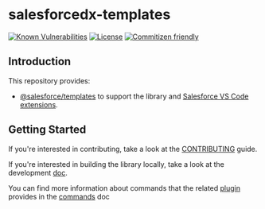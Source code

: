# salesforcedx-templates

[![Known Vulnerabilities](https://snyk.io/test/github/forcedotcom/salesforcedx-templates/badge.svg)](https://snyk.io/test/github/forcedotcom/salesforcedx-templates)
[![License](https://img.shields.io/npm/l/salesforcedx-templates.svg)](https://github.com/forcedotcom/salesforcedx-templates/blob/master/package.json)
[![Commitizen friendly](https://img.shields.io/badge/commitizen-friendly-brightgreen.svg)](http://commitizen.github.io/cz-cli/)

## Introduction

This repository provides:

- [@salesforce/templates](https://www.npmjs.com/package/@salesforce/templates) to support the library and [Salesforce VS Code extensions](https://github.com/forcedotcom/salesforcedx-vscode/).

## Getting Started

If you're interested in contributing, take a look at the [CONTRIBUTING](CONTRIBUTING.md) guide.

If you're interested in building the library locally, take a look at the development [doc](contributing/developing.md).

You can find more information about commands that the related [plugin](https://github.com/salesforcecli/plugin-templates) provides in the [commands](COMMANDS.md) doc
